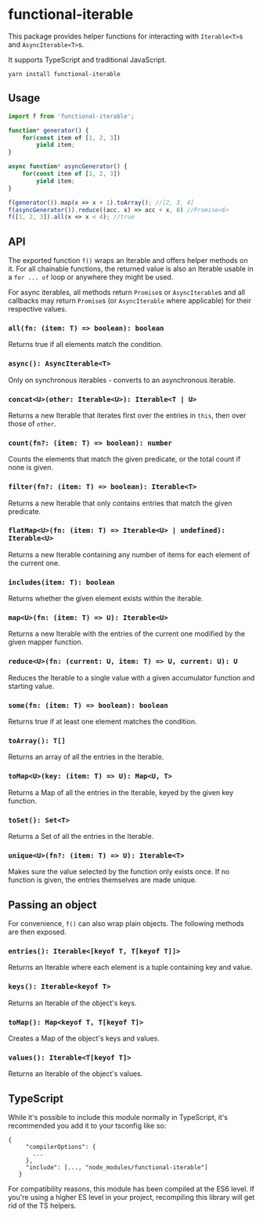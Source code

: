 # functional-iterable   
This package provides helper functions for interacting with `Iterable<T>`s and `AsyncIterable<T>`s.

It supports TypeScript and traditional JavaScript.

`yarn install functional-iterable`

## Usage
```typescript
import f from 'functional-iterable';

function* generator() {
	for(const item of [1, 2, 3])
		yield item;
}

async function* asyncGenerator() {
	for(const item of [1, 2, 3])
		yield item;
}

f(generator()).map(x => x + 1).toArray(); //[2, 3, 4]
f(asyncGenerator()).reduce((acc, x) => acc + x, 0) //Promise<6>
f([1, 2, 3]).all(x => x < 4); //true
```

## API
The exported function `f()` wraps an Iterable and offers helper methods on it. For all chainable functions, the returned value is also an Iterable usable in a `for ... of` loop or anywhere they might be used.

For async iterables, all methods return `Promise`s or `AsyncIterable`s and all callbacks may return `Promise`s (or `AsyncIterable` where applicable) for their respective values.
### `all(fn: (item: T) => boolean): boolean`
Returns true if all elements match the condition.

### `async(): AsyncIterable<T>`
Only on synchronous iterables - converts to an asynchronous iterable.

### `concat<U>(other: Iterable<U>): Iterable<T | U>`
Returns a new Iterable that iterates first over the entries in `this`, then over those of `other`.

### `count(fn?: (item: T) => boolean): number`
Counts the elements that match the given predicate, or the total count if none is given.

### `filter(fn?: (item: T) => boolean): Iterable<T>`
Returns a new Iterable that only contains entries that match the given predicate.

### `flatMap<U>(fn: (item: T) => Iterable<U> | undefined): Iterable<U>`
Returns a new Iterable containing any number of items for each element of the current one.

### `includes(item: T): boolean`
Returns whether the given element exists within the iterable.

### `map<U>(fn: (item: T) => U): Iterable<U>`
Returns a new Iterable with the entries of the current one modified by the given mapper function.

### `reduce<U>(fn: (current: U, item: T) => U, current: U): U`
Reduces the Iterable to a single value with a given accumulator function and starting value.

### `some(fn: (item: T) => boolean): boolean`
Returns true if at least one element matches the condition.

### `toArray(): T[]`
Returns an array of all the entries in the Iterable.

### `toMap<U>(key: (item: T) => U): Map<U, T>`
Returns a Map of all the entries in the Iterable, keyed by the given key function.

### `toSet(): Set<T>`
Returns a Set of all the entries in the Iterable.

### `unique<U>(fn?: (item: T) => U): Iterable<T>`
Makes sure the value selected by the function only exists once. If no function is given, the entries themselves are made unique.

## Passing an object
For convenience, `f()` can also wrap plain objects. The following methods are then exposed.

### `entries(): Iterable<[keyof T, T[keyof T]]>`
Returns an Iterable where each element is a tuple containing key and value.

### `keys(): Iterable<keyof T>`
Returns an Iterable of the object's keys.

### `toMap(): Map<keyof T, T[keyof T]>`
Creates a Map of the object's keys and values.

### `values(): Iterable<T[keyof T]>`
Returns an Iterable of the object's values.

## TypeScript
While it's possible to include this module normally in TypeScript, it's recommended you add it to your tsconfig like so:
```
{
     "compilerOptions": {
       ...
     },
     "include": [..., "node_modules/functional-iterable"]
   }
```
For compatibility reasons, this module has been compiled at the ES6 level. If you're using a higher ES level in your project, recompiling this library will get rid of the TS helpers.